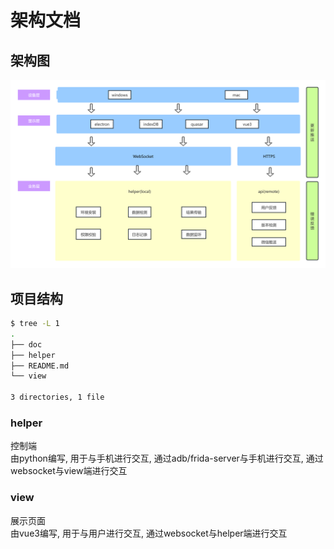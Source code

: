# 架构文档

## 架构图
![!架构图](./image/AppScanArchitecture.png)

## 项目结构
``` bash
$ tree -L 1
.
├── doc
├── helper
├── README.md
└── view

3 directories, 1 file
```

### helper
控制端    
由python编写, 用于与手机进行交互, 通过adb/frida-server与手机进行交互, 通过websocket与view端进行交互

### view
展示页面   
由vue3编写, 用于与用户进行交互, 通过websocket与helper端进行交互